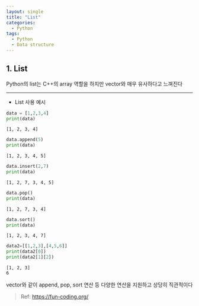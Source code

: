 ```yaml
---
layout: single
title: "List" 
categories:
  - Python
tags:
  - Python
  - Data structure
---
```


## 1. List

Python의 list는 C++의 array 역할을 하지만 vector와 매우 유사하다고 느껴진다

---

* List 사용 예시


```python
data = [1,2,3,4]
print(data)
```

    [1, 2, 3, 4]



```python
data.append(5)
print(data)
```

    [1, 2, 3, 4, 5]



```python
data.insert(2,7)
print(data)
```

    [1, 2, 7, 3, 4, 5]



```python
data.pop()
print(data)
```

    [1, 2, 7, 3, 4]



```python
data.sort()
print(data)
```

    [1, 2, 3, 4, 7]



```python
data2=[[1,2,3],[4,5,6]]
print(data2[0])
print(data2[1][2])
```

    [1, 2, 3]
    6


vector와 같이 append, pop, sort 연산 등 다양한 연산을 지원하고 상당히 직관적이다



> Ref: https://fun-coding.org/
